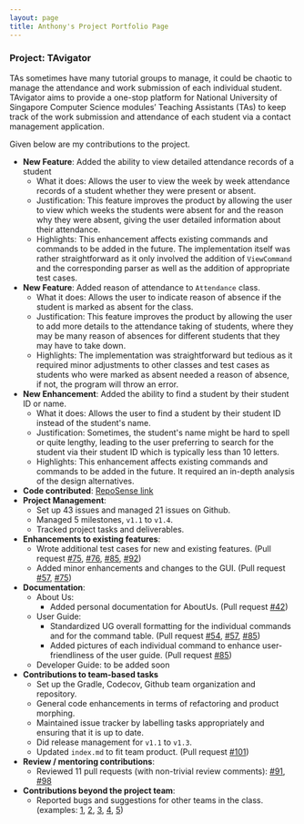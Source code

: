 ```yaml
---
layout: page
title: Anthony's Project Portfolio Page
---
```


### Project: TAvigator

TAs sometimes have many tutorial groups to manage, it could be chaotic to manage the attendance and work submission of
each individual student. TAvigator aims to provide a one-stop platform for National University of Singapore
Computer Science modules’ Teaching Assistants (TAs) to keep track of the work submission and attendance of each student
via a contact management application.

Given below are my contributions to the project.
* **New Feature**: Added the ability to view detailed attendance records of a student
  * What it does: Allows the user to view the week by week attendance records of a student whether they were present or absent.
  * Justification: This feature improves the product by allowing the user to view which weeks the students were absent for and the reason why they were absent, giving the user detailed information about their attendance.
  * Highlights: This enhancement affects existing commands and commands to be added in the future. The implementation itself was rather straightforward as it only involved the addition of `ViewCommand` and the corresponding parser as well as the addition of appropriate test cases. 
* **New Feature**: Added reason of attendance to `Attendance` class.
  * What it does: Allows the user to indicate reason of absence if the student is marked as absent for the class.
  * Justification: This feature improves the product by allowing the user to add more details to the attendance taking of students, where they may be many reason of absences for different students that they may have to take down.
  * Highlights: The implementation was straightforward but tedious as it required minor adjustments to other classes and test cases as students who were marked as absent needed a reason of absence, if not, the program will throw an error.
* **New Enhancement**: Added the ability to find a student by their student ID or name.
  * What it does: Allows the user to find a student by their student ID instead of the student's name.
  * Justification: Sometimes, the student's name might be hard to spell or quite lengthy, leading to the user preferring to search for the student via their student ID which is typically less than 10 letters.
  * Highlights: This enhancement affects existing commands and commands to be added in the future. It required an in-depth analysis of the design alternatives.
* **Code contributed**: [RepoSense link](https://nus-cs2103-ay2324s1.github.io/tp-dashboard/?search=&sort=groupTitle&sortWithin=title&timeframe=commit&mergegroup=&groupSelect=groupByRepos&breakdown=true&checkedFileTypes=docs~functional-code~test-code&since=2023-09-22&tabOpen=true&tabType=authorship&tabAuthor=anthonytamzil&tabRepo=AY2324S1-CS2103T-T09-4%2Ftp%5Bmaster%5D&authorshipIsMergeGroup=false&authorshipFileTypes=&authorshipIsBinaryFileTypeChecked=false&authorshipIsIgnoredFilesChecked=false)
* **Project Management**:
  * Set up 43 issues and managed 21 issues on Github.
  * Managed 5 milestones, `v1.1` to `v1.4`.
  * Tracked project tasks and deliverables.
* **Enhancements to existing features**: 
  * Wrote additional test cases for new and existing features. (Pull request [#75](https://github.com/AY2324S1-CS2103T-T09-4/tp/pull/75), [#76](https://github.com/AY2324S1-CS2103T-T09-4/tp/pull/76), [#85](https://github.com/AY2324S1-CS2103T-T09-4/tp/pull/85), [#92](https://github.com/AY2324S1-CS2103T-T09-4/tp/pull/92))
  * Added minor enhancements and changes to the GUI. (Pull request [#57](https://github.com/AY2324S1-CS2103T-T09-4/tp/pull/57), [#75](https://github.com/AY2324S1-CS2103T-T09-4/tp/pull/75))
* **Documentation**:
  * About Us:
    * Added personal documentation for AboutUs. (Pull request [#42](https://github.com/AY2324S1-CS2103T-T09-4/tp/pull/42))
  * User Guide: 
    * Standardized UG overall formatting for the individual commands and for the command table. (Pull request [#54](https://github.com/AY2324S1-CS2103T-T09-4/tp/pull/54), [#57](https://github.com/AY2324S1-CS2103T-T09-4/tp/pull/57), [#85](https://github.com/AY2324S1-CS2103T-T09-4/tp/pull/85))
    * Added pictures of each individual command to enhance user-friendliness of the user guide. (Pull request [#85](https://github.com/AY2324S1-CS2103T-T09-4/tp/pull/85))
  * Developer Guide: to be added soon
* **Contributions to team-based tasks**
  * Set up the Gradle, Codecov, Github team organization and repository.
  * General code enhancements in terms of refactoring and product morphing.
  * Maintained issue tracker by labelling tasks appropriately and ensuring that it is up to date.
  * Did release management for `v1.1` to `v1.3`.
  * Updated `index.md` to fit team product. (Pull request [#101](https://github.com/AY2324S1-CS2103T-T09-4/tp/pull/101))
* **Review / mentoring contributions**: 
  * Reviewed 11 pull requests (with non-trivial review comments): [#91](https://github.com/AY2324S1-CS2103T-T09-4/tp/pull/91), [#98](https://github.com/AY2324S1-CS2103T-T09-4/tp/pull/98)
* **Contributions beyond the project team**: 
  * Reported bugs and suggestions for other teams in the class. (examples: [1](https://github.com/AY2324S1-CS2103T-W09-2/tp/issues/158), [2](https://github.com/AY2324S1-CS2103T-W09-2/tp/issues/155), [3](https://github.com/AY2324S1-CS2103T-W09-2/tp/issues/182), [4](https://github.com/AY2324S1-CS2103T-W09-2/tp/issues/187), [5](https://github.com/AY2324S1-CS2103T-W09-2/tp/issues/189))
